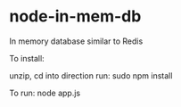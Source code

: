 node-in-mem-db
==============

In memory database similar to Redis


To install:

unzip, cd into direction run:
	sudo npm install

To run:
	node app.js
